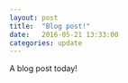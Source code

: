 ```yaml
---
layout: post
title:  "Blog post!"
date:   2016-05-21 13:33:00
categories: update
---
```


A blog post today!
